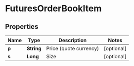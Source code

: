 

# FuturesOrderBookItem

## Properties

Name | Type | Description | Notes
------------ | ------------- | ------------- | -------------
**p** | **String** | Price (quote currency) |  [optional]
**s** | **Long** | Size |  [optional]



